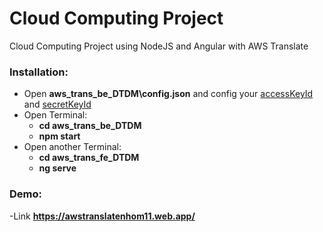 # Cloud Computing Project
Cloud Computing Project using NodeJS and Angular with AWS Translate 


### Installation: 
- Open <b>aws_trans_be_DTDM\config.json</b> and config your <u>accessKeyId</u> and <u>secretKeyId</u> 
- Open Terminal:
   - <b>cd aws_trans_be_DTDM</b>
   - <b>npm start</b>
- Open another Terminal:
   - <b>cd aws_trans_fe_DTDM</b>
   - <b>ng serve</b>
### Demo: 
-Link <b> https://awstranslatenhom11.web.app/</b>
